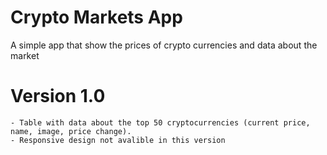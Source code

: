 # Crypto Markets App
A simple app that show the prices of crypto currencies and data about the market


# Version 1.0
    - Table with data about the top 50 cryptocurrencies (current price, name, image, price change).
    - Responsive design not avalible in this version